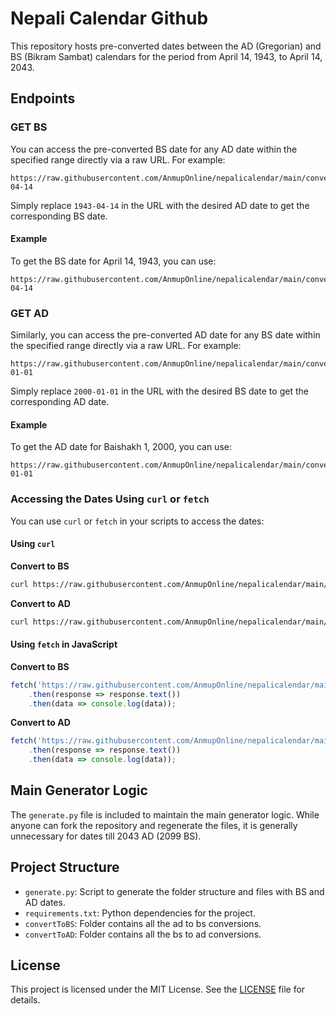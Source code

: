 # Nepali Calendar Github

This repository hosts pre-converted dates between the AD (Gregorian) and BS (Bikram Sambat) calendars for the period from April 14, 1943, to April 14, 2043.

## Endpoints

### GET BS

You can access the pre-converted BS date for any AD date within the specified range directly via a raw URL. For example:

```
https://raw.githubusercontent.com/AnmupOnline/nepalicalendar/main/convertToBS/1943-04-14
```

Simply replace `1943-04-14` in the URL with the desired AD date to get the corresponding BS date.

#### Example

To get the BS date for April 14, 1943, you can use:

```
https://raw.githubusercontent.com/AnmupOnline/nepalicalendar/main/convertToBS/1943-04-14
```

### GET AD

Similarly, you can access the pre-converted AD date for any BS date within the specified range directly via a raw URL. For example:

```
https://raw.githubusercontent.com/AnmupOnline/nepalicalendar/main/convertToAD/2000-01-01
```

Simply replace `2000-01-01` in the URL with the desired BS date to get the corresponding AD date.

#### Example

To get the AD date for Baishakh 1, 2000, you can use:

```
https://raw.githubusercontent.com/AnmupOnline/nepalicalendar/main/convertToAD/2000-01-01
```

### Accessing the Dates Using `curl` or `fetch`

You can use `curl` or `fetch` in your scripts to access the dates:

#### Using `curl`

**Convert to BS**

```sh
curl https://raw.githubusercontent.com/AnmupOnline/nepalicalendar/main/convertToBS/1943-04-14
```

**Convert to AD**

```sh
curl https://raw.githubusercontent.com/AnmupOnline/nepalicalendar/main/convertToAD/2000-01-01
```

#### Using `fetch` in JavaScript

**Convert to BS**

```javascript
fetch('https://raw.githubusercontent.com/AnmupOnline/nepalicalendar/main/convertToBS/1943-04-14')
    .then(response => response.text())
    .then(data => console.log(data));
```

**Convert to AD**

```javascript
fetch('https://raw.githubusercontent.com/AnmupOnline/nepalicalendar/main/convertToAD/2000-01-01')
    .then(response => response.text())
    .then(data => console.log(data));
```

## Main Generator Logic

The `generate.py` file is included to maintain the main generator logic. While anyone can fork the repository and regenerate the files, it is generally unnecessary for dates till 2043 AD (2099 BS).

## Project Structure

- `generate.py`: Script to generate the folder structure and files with BS and AD dates.
- `requirements.txt`: Python dependencies for the project.
- `convertToBS`: Folder contains all the ad to bs conversions.
- `convertToAD`: Folder contains all the bs to ad conversions.

## License

This project is licensed under the MIT License. See the [LICENSE](LICENSE) file for details.
